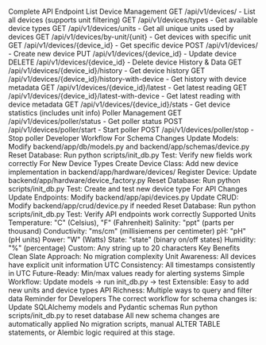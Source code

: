 Complete API Endpoint List
Device Management
GET /api/v1/devices/ - List all devices (supports unit filtering)
GET /api/v1/devices/types - Get available device types
GET /api/v1/devices/units - Get all unique units used by devices
GET /api/v1/devices/by-unit/{unit} - Get devices with specific unit
GET /api/v1/devices/{device_id} - Get specific device
POST /api/v1/devices/ - Create new device
PUT /api/v1/devices/{device_id} - Update device
DELETE /api/v1/devices/{device_id} - Delete device
History & Data
GET /api/v1/devices/{device_id}/history - Get device history
GET /api/v1/devices/{device_id}/history-with-device - Get history with device metadata
GET /api/v1/devices/{device_id}/latest - Get latest reading
GET /api/v1/devices/{device_id}/latest-with-device - Get latest reading with device metadata
GET /api/v1/devices/{device_id}/stats - Get device statistics (includes unit info)
Poller Management
GET /api/v1/devices/poller/status - Get poller status
POST /api/v1/devices/poller/start - Start poller
POST /api/v1/devices/poller/stop - Stop poller
Developer Workflow
For Schema Changes
Update Models: Modify backend/app/db/models.py and backend/app/schemas/device.py
Reset Database: Run python scripts/init_db.py
Test: Verify new fields work correctly
For New Device Types
Create Device Class: Add new device implementation in backend/app/hardware/devices/
Register Device: Update backend/app/hardware/device_factory.py
Reset Database: Run python scripts/init_db.py
Test: Create and test new device type
For API Changes
Update Endpoints: Modify backend/app/api/devices.py
Update CRUD: Modify backend/app/crud/device.py if needed
Reset Database: Run python scripts/init_db.py
Test: Verify API endpoints work correctly
Supported Units
Temperature: "C" (Celsius), "F" (Fahrenheit)
Salinity: "ppt" (parts per thousand)
Conductivity: "ms/cm" (millisiemens per centimeter)
pH: "pH" (pH units)
Power: "W" (Watts)
State: "state" (binary on/off states)
Humidity: "%" (percentage)
Custom: Any string up to 20 characters
Key Benefits
Clean Slate Approach: No migration complexity
Unit Awareness: All devices have explicit unit information
UTC Consistency: All timestamps consistently in UTC
Future-Ready: Min/max values ready for alerting systems
Simple Workflow: Update models → run init_db.py → test
Extensible: Easy to add new units and device types
API Richness: Multiple ways to query and filter data
Reminder for Developers
The correct workflow for schema changes is:
Update SQLAlchemy models and Pydantic schemas
Run python scripts/init_db.py to reset database
All new schema changes are automatically applied
No migration scripts, manual ALTER TABLE statements, or Alembic logic required at this stage.